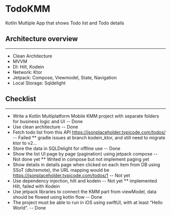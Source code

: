 # TodoKMM

Kotlin Multiple App that shows Todo list and Todo details

## Architecture overview
---------------------
* Clean Architecture
* MVVM
* DI: Hilt, Kodein
* Network: Ktor
* Jetpack: Compose, Viewmodel, State, Navigation
* Local Storage: Sqldelight

## Checklist
---------------------
* Write a Kotlin Multiplatform Mobile KMM project with separate folders for business logic and UI -- Done
* Use clean architecture -- Done
* Fetch todo list from this API https://jsonplaceholder.typicode.com/todos/ -- Failed
** gradle issues at branch kodein_ktor, and still need to migrate ktor to v2...
* Store the data in SQLDelight for offline use -- Done
* Show the list UI page by page (pagination) using jetpack compose -- Not done yet
** Writed in compose but not implement paging yet
* Show details in details page when clicked on each item from DB using SSoT (db/remote), the URL mapping would be https://jsonplaceholder.typicode.com/todos/1 -- Not yet
* Use dependency injection, hilt and kodein -- Not yet
** implemented Hilt, failed with Kodein
* Use jetpack libraries to connect the KMM part from viewModel, data should be flowed using kotlin flow -- Done
* The project must be able to run in iOS using swiftUI, with at least “Hello World”. -- Done
